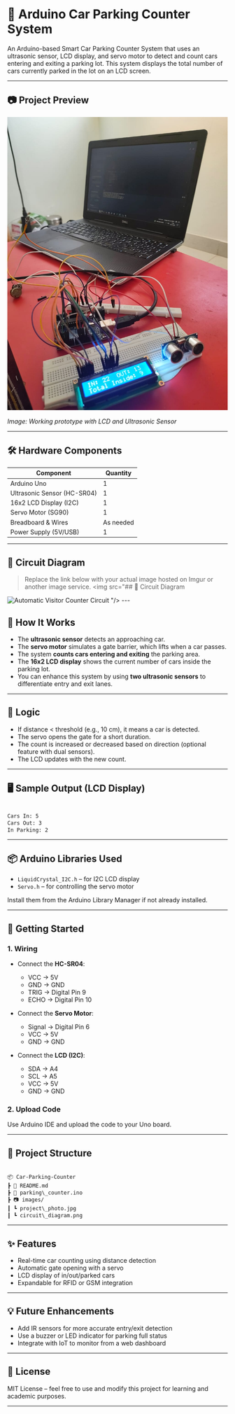 


# 🚗 Arduino Car Parking Counter System

An Arduino-based Smart Car Parking Counter System that uses an ultrasonic sensor, LCD display, and servo motor to detect and count cars entering and exiting a parking lot. This system displays the total number of cars currently parked in the lot on an LCD screen.

---

## 📷 Project Preview

<img src="https://github.com/ScriptSherpa/Arduino-Car-Parking-Counter-System/blob/bf893064fdac799ac31dd4d16dda2cf69ffbb5de/media/WhatsApp%20Image%202025-05-14%20at%2019.44.58.jpeg?raw=true" alt="Arduino Parking System" width="600"/>
  
*Image: Working prototype with LCD and Ultrasonic Sensor*

---

## 🛠️ Hardware Components

| Component              | Quantity |
|------------------------|----------|
| Arduino Uno            | 1        |
| Ultrasonic Sensor (HC-SR04) | 1        |
| 16x2 LCD Display (I2C) | 1        |
| Servo Motor (SG90)     | 1        |
| Breadboard & Wires     | As needed |
| Power Supply (5V/USB)  | 1        |

---

## 🔌 Circuit Diagram

> Replace the link below with your actual image hosted on Imgur or another image service.
<img src="## 🔌 Circuit Diagram

<img src="https://github.com/ScriptSherpa/Arduino-Car-Parking-Counter-System/blob/d41d3b6c6d79b4b625a1bc1fb637d32fb2897275/Automatic-Visitor-Counter/automatic-visitor-counter-circuit.jpg?raw=true" alt="Automatic Visitor Counter Circuit" width="600"/>
"/>
---

## 📄 How It Works

- The **ultrasonic sensor** detects an approaching car.
- The **servo motor** simulates a gate barrier, which lifts when a car passes.
- The system **counts cars entering and exiting** the parking area.
- The **16x2 LCD display** shows the current number of cars inside the parking lot.
- You can enhance this system by using **two ultrasonic sensors** to differentiate entry and exit lanes.

---

## 🧠 Logic

- If distance < threshold (e.g., 10 cm), it means a car is detected.
- The servo opens the gate for a short duration.
- The count is increased or decreased based on direction (optional feature with dual sensors).
- The LCD updates with the new count.

---

## 🖥️ Sample Output (LCD Display)

```

Cars In: 5
Cars Out: 3
In Parking: 2

```

---

## 📦 Arduino Libraries Used

- `LiquidCrystal_I2C.h` – for I2C LCD display
- `Servo.h` – for controlling the servo motor

Install them from the Arduino Library Manager if not already installed.

---

## 🚀 Getting Started

### 1. Wiring

- Connect the **HC-SR04**:  
  - VCC → 5V  
  - GND → GND  
  - TRIG → Digital Pin 9  
  - ECHO → Digital Pin 10

- Connect the **Servo Motor**:  
  - Signal → Digital Pin 6  
  - VCC → 5V  
  - GND → GND

- Connect the **LCD (I2C)**:  
  - SDA → A4  
  - SCL → A5  
  - VCC → 5V  
  - GND → GND

### 2. Upload Code

Use Arduino IDE and upload the code to your Uno board.

---

## 📁 Project Structure

```

📦 Car-Parking-Counter
┣ 📜 README.md
┣ 📜 parking\_counter.ino
┣ 📷 images/
┃ ┗ project\_photo.jpg
┃ ┗ circuit\_diagram.png

```

---

## ✨ Features

- Real-time car counting using distance detection
- Automatic gate opening with a servo
- LCD display of in/out/parked cars
- Expandable for RFID or GSM integration

---

## 💡 Future Enhancements

- Add IR sensors for more accurate entry/exit detection
- Use a buzzer or LED indicator for parking full status
- Integrate with IoT to monitor from a web dashboard

---

## 📜 License

MIT License – feel free to use and modify this project for learning and academic purposes.


---

